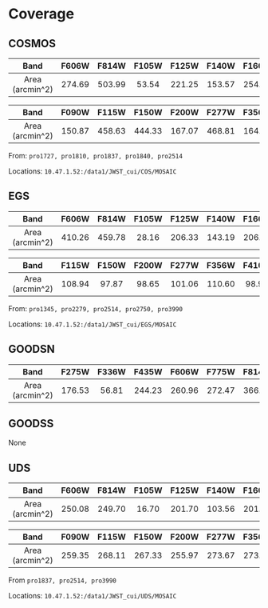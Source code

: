 # Coverage

## COSMOS

|      Band       | F606W  | F814W  | F105W | F125W  | F140W  | F160W  |
|:---------------:|:------:|:------:|:-----:|:------:|:------:|:------:|
| Area (arcmin^2) | 274.69 | 503.99 | 53.54 | 221.25 | 153.57 | 254.68 |

|      Band       | F090W  | F115W  | F150W  | F200W  | F277W  | F356W  | F444W  | F770W  | F1800W |
|:---------------:|:------:|:------:|:------:|:------:|:------:|:------:|:------:|:------:|:------:|
| Area (arcmin^2) | 150.87 | 458.63 | 444.33 | 167.07 | 468.81 | 164.96 | 445.22 | 259.29 | 110.85 |

From: `pro1727, pro1810, pro1837, pro1840, pro2514`

Locations: `10.47.1.52:/data1/JWST_cui/COS/MOSAIC`

## EGS

|      Band       | F606W  | F814W  | F105W | F125W  | F140W  | F160W  |
|:---------------:|:------:|:------:|:-----:|:------:|:------:|:------:|
| Area (arcmin^2) | 410.26 | 459.78 | 28.16 | 206.33 | 143.19 | 206.40 |

|      Band       | F115W  | F150W | F200W | F277W  | F356W  | F410M | F444W  | F770W | F1800W |
|:---------------:|:------:|:-----:|:-----:|:------:|:------:|:-----:|:------:|:-----:|:------:|
| Area (arcmin^2) | 108.94 | 97.87 | 98.65 | 101.06 | 110.60 | 98.96 | 103.00 | 19.58 |  7.77  |

From: `pro1345, pro2279, pro2514, pro2750, pro3990`

Locations: `10.47.1.52:/data1/JWST_cui/EGS/MOSAIC`

## GOODSN

|      Band       | F275W  | F336W | F435W  | F606W  | F775W  | F814W  | F850LP |
|:---------------:|:------:|:-----:|:------:|:------:|:------:|:------:|:------:|
| Area (arcmin^2) | 176.53 | 56.81 | 244.23 | 260.96 | 272.47 | 366.21 | 266.06 |

## GOODSS
None

## UDS

|      Band       | F606W  | F814W  | F105W | F125W  | F140W  | F160W  |
|:---------------:|:------:|:------:|:-----:|:------:|:------:|:------:|
| Area (arcmin^2) | 250.08 | 249.70 | 16.70 | 201.70 | 103.56 | 201.70 |

|      Band       | F090W  | F115W  | F150W  | F200W  | F277W  | F356W  | F444W  | F770W  | F1800W |
|:---------------:|:------:|:------:|:------:|:------:|:------:|:------:|:------:|:------:|:------:|
| Area (arcmin^2) | 259.35 | 268.11 | 267.33 | 255.97 | 273.67 | 273.70 | 273.38 | 129.59 | 122.62 |

From `pro1837, pro2514, pro3990`

Locations: `10.47.1.52:/data1/JWST_cui/UDS/MOSAIC`